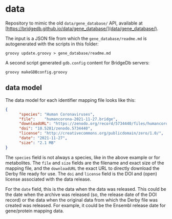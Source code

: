 # data

Repository to mimic the old `data/gene_database/` API, available at [https://bridgedb.github.io/data/gene_database/](data/gene_database/).

The input is a JSON file from which the `gene_database/readme.md` is autogenerated
with the scripts in this folder:

```shell
groovy update.groovy > gene_database/readme.md
```

A second script generated `gdb.config` content for BridgeDb servers:

```shell
groovy makeGDBconfig.groovy
```

## data model

The data model for each identifier mapping file looks like this:

```json
{
      "species": "Human Coronaviruses",
      "file":    "humancorona-2021-11-27.bridge",
      "downloadURL": "https://zenodo.org/record/5734440/files/humancorona-2021-11-27.bridge?download=1",
      "doi": "10.5281/zenodo.5734440",
      "license": "http://creativecommons.org/publicdomain/zero/1.0/",
      "date": "2021-11-27",
      "size": "2.1 MB"
}
```

The `species` field is not always a species, like in the above example or for metabolites. The `file` and `size` fields
are the filename and exact size of the mapping file, and the `downloadURL` the exact URL to directly download
the Derby file ready for use. The `doi` and `license` field is the DOI and (open) license associated with the
data release.

For the `date` field, this is the data when the data was released. This could be the date when the archive was
released (so, the release date of the DOI record) or the data when the original data from which the Derby file
was created was released. For example, it could be the Ensembl release date for gene/protein mapping data.
